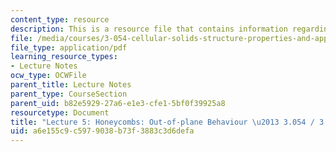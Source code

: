 ```yaml
---
content_type: resource
description: This is a resource file that contains information regarding lecture 5.
file: /media/courses/3-054-cellular-solids-structure-properties-and-applications-spring-2015/a6e155c9c5979038b73f3883c3d6defa_MIT3_054S15_L5_outpl.pdf
file_type: application/pdf
learning_resource_types:
- Lecture Notes
ocw_type: OCWFile
parent_title: Lecture Notes
parent_type: CourseSection
parent_uid: b82e5929-27a6-e1e3-cfe1-5bf0f39925a8
resourcetype: Document
title: "Lecture 5: Honeycombs: Out-of-plane Behaviour \u2013 3.054 / 3.36 Spring 2015"
uid: a6e155c9-c597-9038-b73f-3883c3d6defa
---
```

